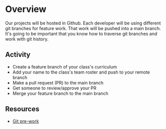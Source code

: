# Overview

Our projects will be hosted in Github. Each developer will be using different git branches for feature work. That work will be pushed into a main branch. It's going to be important that you know how to traverse git branches and work with git history.

## Activity

- Create a feature branch of your class's curriculum
- Add your name to the class's team roster and push to your remote branch
- Make a pull request (PR) to the main branch
- Get someone to review/approve your PR
- Merge your feature branch to the main branch

## Resources

- [Git pre-work](https://github.com/Vets-Who-Code/Prework#git)
